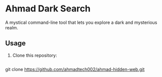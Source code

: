 # Ahmad Dark Search

A mystical command-line tool that lets you explore a dark and mysterious realm.

## Usage

1. Clone this repository:
   ```bash
  git clone https://github.com/ahmadtech002/ahmad-hidden-web.git
